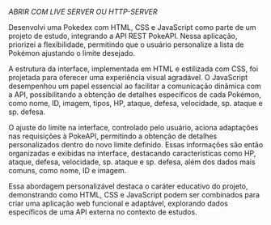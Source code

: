 *ABRIR COM LIVE SERVER OU HTTP-SERVER*



Desenvolvi uma Pokedex com HTML, CSS e JavaScript como parte de um projeto de estudo, integrando a API REST PokeAPI. Nessa aplicação, priorizei a flexibilidade, permitindo que o usuário personalize a lista de Pokémon ajustando o limite desejado.

A estrutura da interface, implementada em HTML e estilizada com CSS, foi projetada para oferecer uma experiência visual agradável. O JavaScript desempenhou um papel essencial ao facilitar a comunicação dinâmica com a API, possibilitando a obtenção de detalhes específicos de cada Pokémon, como nome, ID, imagem, tipos, HP, ataque, defesa, velocidade, sp. ataque e sp. defesa.

O ajuste do limite na interface, controlado pelo usuário, aciona adaptações nas requisições à PokeAPI, permitindo a obtenção de detalhes personalizados dentro do novo limite definido. Essas informações são então organizadas e exibidas na interface, destacando características como HP, ataque, defesa, velocidade, sp. ataque e sp. defesa, além dos dados mais comuns, como nome, ID e imagem.

Essa abordagem personalizável destaca o caráter educativo do projeto, demonstrando como HTML, CSS e JavaScript podem ser combinados para criar uma aplicação web funcional e adaptável, explorando dados específicos de uma API externa no contexto de estudos.
